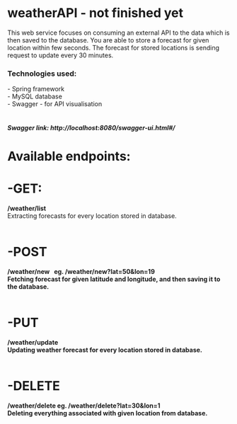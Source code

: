 # weatherAPI - not finished yet
This web service focuses on consuming an external API to the data which is then saved to the database. You are able to store a forecast for given location within few seconds. The forecast for stored locations is sending request to update every 30 minutes. 
<h3>Technologies used:</h3><p>
- Spring framework <br>
- MySQL database <br>
- Swagger - for API visualisation<br><br>
  
 <h5>Swagger link: http://localhost:8080/swagger-ui.html#/</h5>


# Available endpoints: 

# <b>-GET:</b><br>

<b>/weather/list</b><br> Extracting forecasts for every location stored in database.<br><br>
# <b>-POST<br>
<b>/weather/new   &nbsp;  eg. /weather/new?lat=50&lon=19 </b><br> Fetching forecast for given latitude and longitude, and then saving it to the database.<br><br>
# <b>-PUT</b><br>
<b>/weather/update</b><br> Updating weather forecast for every location stored in database.<br><br>
# <b>-DELETE</b><br>
<b>/weather/delete eg. /weather/delete?lat=30&lon=1</b> <br>Deleting everything associated with given location from database.<br>
